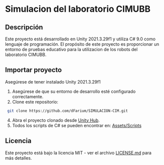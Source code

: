 # Simulacion del laboratorio CIMUBB

## Descripción

Este proyecto está desarrollado en Unity 2021.3.29f1 y utiliza C# 9.0 como lenguaje de programación. El propósito de este proyecto es proporcionar un entorno de pruebas educativo para la utilizacion de los robots del laboratorio CIMUBB.


## Importar proyecto

Asegúrese de tener instalado Unity 2021.3.29f1

1. Asegúrese de que su entorno de desarrollo esté configurado correctamente.
2. Clone este repositorio:
```bash
 git clone https://github.com/dFarium/SIMULACION-CIM.git
```
4. Abra el proyecto clonado desde [Unity Hub](https://unity.com/download).
5. Todos los scripts de C# se pueden encontrar en: [Assets/Scripts](/Assets/Scripts)


## Licencia

Este proyecto está bajo la licencia MIT - ver el archivo [LICENSE.md](LICENSE.md) para más detalles.
